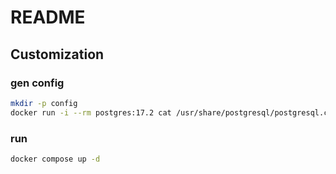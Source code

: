 # README

## Customization

### gen config 

```bash
mkdir -p config
docker run -i --rm postgres:17.2 cat /usr/share/postgresql/postgresql.conf.sample > ./config/postgresql.conf
```

### run

```bash
docker compose up -d
```